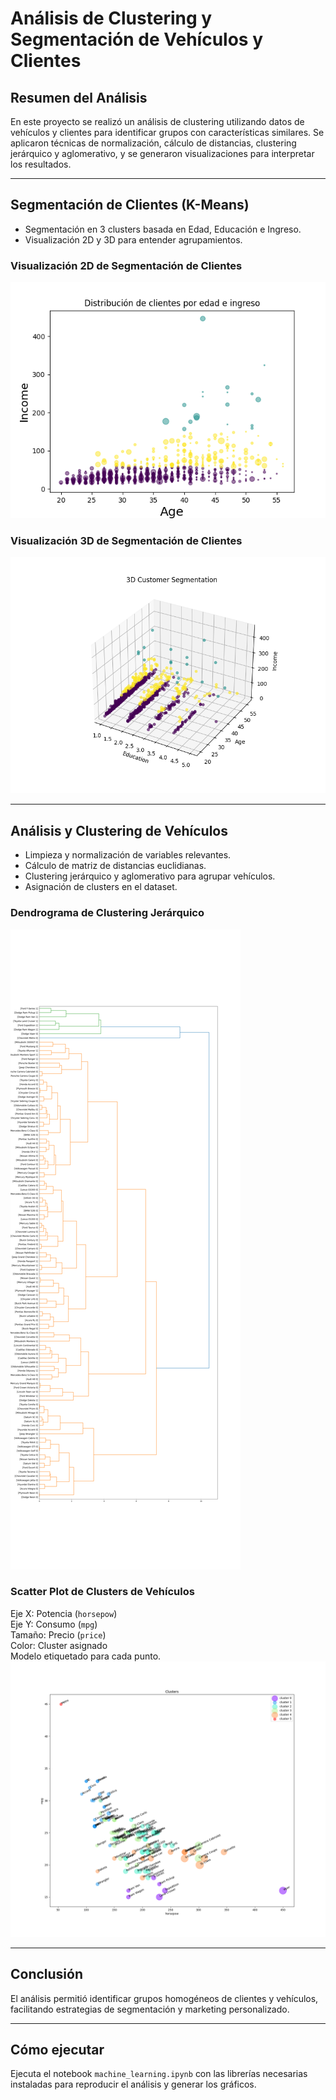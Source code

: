 # Análisis de Clustering y Segmentación de Vehículos y Clientes

## Resumen del Análisis

En este proyecto se realizó un análisis de clustering utilizando datos de vehículos y clientes para identificar grupos con características similares. Se aplicaron técnicas de normalización, cálculo de distancias, clustering jerárquico y aglomerativo, y se generaron visualizaciones para interpretar los resultados.

---

## Segmentación de Clientes (K-Means)

- Segmentación en 3 clusters basada en Edad, Educación e Ingreso.
- Visualización 2D y 3D para entender agrupamientos.

### Visualización 2D de Segmentación de Clientes
![Clientes por Edad e Ingreso](https://raw.githubusercontent.com/LuisBuruato/M-L-Principles-/main/images/clientes_edad_ingreso.png)

### Visualización 3D de Segmentación de Clientes

![Segmentación 3D](https://raw.githubusercontent.com/LuisBuruato/M-L-Principles-/main/images/3D_customer_segmentation.png)

---

## Análisis y Clustering de Vehículos

- Limpieza y normalización de variables relevantes.
- Cálculo de matriz de distancias euclidianas.
- Clustering jerárquico y aglomerativo para agrupar vehículos.
- Asignación de clusters en el dataset.

### Dendrograma de Clustering Jerárquico

![Dendrograma](images/dendrogram.png)

### Scatter Plot de Clusters de Vehículos

Eje X: Potencia (`horsepow`)  
Eje Y: Consumo (`mpg`)  
Tamaño: Precio (`price`)  
Color: Cluster asignado  
Modelo etiquetado para cada punto.
![Clusters de Vehículos](https://raw.githubusercontent.com/LuisBuruato/M-L-Principles-/main/images/clusters_scatter.png)

---

## Conclusión

El análisis permitió identificar grupos homogéneos de clientes y vehículos, facilitando estrategias de segmentación y marketing personalizado.

---

## Cómo ejecutar

Ejecuta el notebook `machine_learning.ipynb` con las librerías necesarias instaladas para reproducir el análisis y generar los gráficos.
